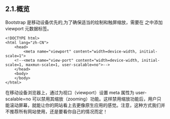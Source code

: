 
## 2.1.概览

Bootstrap 是移动设备优先的,为了确保适当的绘制和触屏缩放，需要在 <head> 之中添加 viewport 元数据标签。

```
<!DOCTYPE html>
<html lang="zh-CN">
	<head>
		<meta name="viewport" content="width=device-width, initial-scale=1">
	<!--<meta name="view-port" content="width=device-width, initial-scale=1, maxmun-scale=1, user-scalable=no">-->
	</head>
	<body>	
	</body>
</html>
```
在移动设备浏览器上，通过为视口（viewport）设置 meta 属性为 user-scalable=no 可以禁用其缩放（zooming）功能。这样禁用缩放功能后，用户只能滚动屏幕，就能让你的网站看上去更像原生应用的感觉。注意，这种方式我们并不推荐所有网站使用，还是要看你自己的情况而定！
